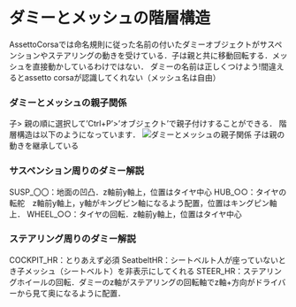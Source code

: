# ダミーとメッシュの階層構造
AssettoCorsaでは命名規則に従った名前の付いたダミーオブジェクトがサスペンションやステアリングの動きを受けている．子は親と共に移動回転する．メッシュを直接動かしているわけではない．
ダミーの名前は正しくつけよう!間違えるとassetto corsaが認識してくれない（メッシュ名は自由）
### ダミーとメッシュの親子関係
子>	親の順に選択して’Ctrl+P’>’オブジェクト’で親子付けすることができる．
階層構造は以下のようになっています．
![ダミーとメッシュの親子関係](https://user-images.githubusercontent.com/81402033/137360941-72bae0d5-5373-4df9-9b53-27fedf8a5a83.png)
子は親の動きを継承している
### サスペンション周りのダミー解説
SUSP_〇〇：地面の凹凸．z軸前y軸上，位置はタイヤ中心
HUB_○○：タイヤの転舵　z軸前y軸上，y軸がキングピン軸になるよう配置，位置はキングピン軸上．
WHEEL_○○：タイヤの回転．z軸前y軸上，位置はタイヤ中心
### ステアリング周りのダミー解説
COCKPIT_HR：とりあえず必須
SeatbeltHR：シートベルト人が座っていないとき子メッシュ（シートベルト）を非表示にしてくれる
STEER_HR：ステアリングホイールの回転．ダミーのz軸がステアリングの回転軸でz軸+方向がドライバーから見て奥になるように配置．
